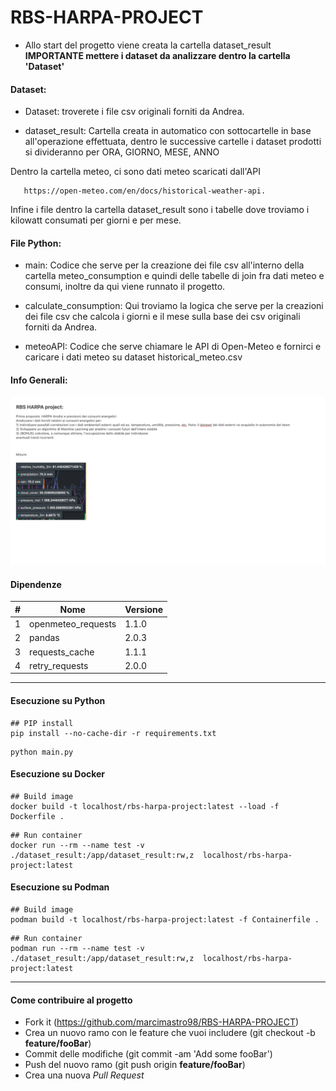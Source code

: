 # RBS-HARPA-PROJECT
- Allo start del progetto viene creata la cartella dataset_result <b>IMPORTANTE mettere i dataset da analizzare dentro la cartella 'Dataset'</b>


#### Dataset:

- Dataset: troverete i file csv originali forniti da Andrea.

- dataset_result: Cartella creata in automatico con sottocartelle in base all'operazione effettuata, dentro le successive cartelle i dataset prodotti si divideranno per ORA, GIORNO, MESE, ANNO

Dentro la cartella meteo, ci sono dati meteo scaricati dall'API

 ``````
    https://open-meteo.com/en/docs/historical-weather-api. 
``````

Infine i file dentro la cartella dataset_result sono i tabelle dove troviamo i kilowatt consumati per giorni e per mese.

#### File Python:

- main: Codice che serve per la creazione dei file csv all'interno della cartella meteo_consumption e quindi delle tabelle di join fra dati meteo e consumi, inoltre da qui viene runnato il progetto.

- calculate_consumption: Qui troviamo la logica che serve per la creazioni dei file csv che calcola i giorni e il mese sulla base dei csv originali forniti da Andrea.

- meteoAPI: Codice che serve chiamare le API di Open-Meteo e fornirci e caricare i dati meteo su dataset historical_meteo.csv


#### Info Generali:

![img.png](img.png)

#### Dipendenze 

| # | Nome               | Versione | 
|---|--------------------|----------|
| 1 | openmeteo_requests | 1.1.0    | 
| 2 | pandas             | 2.0.3    | 
| 3 | requests_cache     | 1.1.1    |
| 4 | retry_requests     | 2.0.0    |

---

#### Esecuzione su Python

````
## PIP install
pip install --no-cache-dir -r requirements.txt
````

````
python main.py
````

#### Esecuzione su Docker

````
## Build image
docker build -t localhost/rbs-harpa-project:latest --load -f Dockerfile .
````

````
## Run container
docker run --rm --name test -v ./dataset_result:/app/dataset_result:rw,z  localhost/rbs-harpa-project:latest 
````


#### Esecuzione su Podman

````
## Build image
podman build -t localhost/rbs-harpa-project:latest -f Containerfile .
````

````
## Run container
podman run --rm --name test -v ./dataset_result:/app/dataset_result:rw,z  localhost/rbs-harpa-project:latest 
````
---

#### Come contribuire al progetto

 - Fork it (https://github.com/marcimastro98/RBS-HARPA-PROJECT)
 - Crea un nuovo ramo con le feature che vuoi includere (git checkout -b **feature/fooBar**)
 - Commit delle modifiche (git commit -am 'Add some fooBar')
 - Push del nuovo ramo (git push origin **feature/fooBar**)
 - Crea una nuova *Pull Request*
